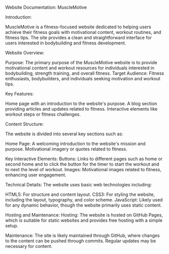 Website Documentation: MuscleMotive

Introduction:

MuscleMotive is a fitness-focused website dedicated to helping users achieve their fitness goals with motivational content, workout routines, and fitness tips. The site provides a clean and straightforward interface for users interested in bodybuilding and fitness development.

Website Overview:

Purpose: The primary purpose of the MuscleMotive website is to provide motivational content and workout resources for individuals interested in bodybuilding, strength training, and overall fitness.
Target Audience: Fitness enthusiasts, bodybuilders, and individuals seeking motivation and workout tips.

Key Features:

Home page with an introduction to the website's purpose.
A blog section providing articles and updates related to fitness.
Interactive elements like workout steps or fitness challenges.

Content Structure:

The website is divided into several key sections such as:

Home Page:
A welcoming introduction to the website's mission and purpose.
Motivational imagery or quotes related to fitness.

Key Interactive Elements:
Buttons: Links to different pages such as home or second home and to click the button for the timer to start the workout and to next the level of workout.
Images: Motivational images related to fitness, enhancing user engagement.

Technical Details:
The website uses basic web technologies including:

HTML5: For structure and content layout.
CSS3: For styling the website, including the layout, typography, and color scheme.
JavaScript: Likely used for any dynamic behavior, though the website primarily uses static content.

Hosting and Maintenance:
Hosting: The website is hosted on GitHub Pages, which is suitable for static websites and provides free hosting with a simple setup.

Maintenance:
The site is likely maintained through GitHub, where changes to the content can be pushed through commits.
Regular updates may be necessary for content.

